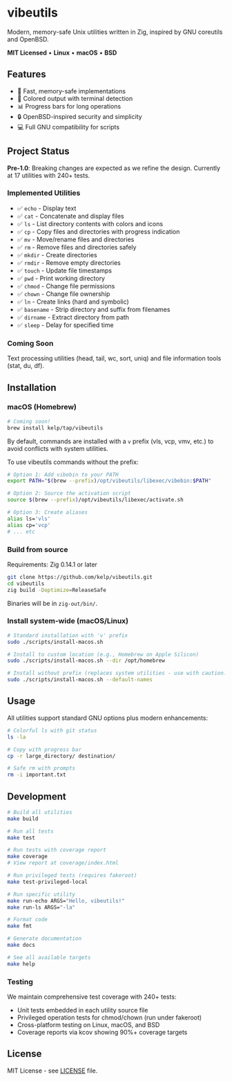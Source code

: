 # vibeutils

Modern, memory-safe Unix utilities written in Zig, inspired by GNU coreutils and OpenBSD.

**MIT Licensed** • **Linux** • **macOS** • **BSD**

## Features

- 🚀 Fast, memory-safe implementations
- 🎨 Colored output with terminal detection
- 📊 Progress bars for long operations  
- 🔒 OpenBSD-inspired security and simplicity
- 💻 Full GNU compatibility for scripts

## Project Status

**Pre-1.0**: Breaking changes are expected as we refine the design. Currently at 17 utilities with 240+ tests.

### Implemented Utilities

- ✅ `echo` - Display text
- ✅ `cat` - Concatenate and display files
- ✅ `ls` - List directory contents with colors and icons
- ✅ `cp` - Copy files and directories with progress indication
- ✅ `mv` - Move/rename files and directories
- ✅ `rm` - Remove files and directories safely
- ✅ `mkdir` - Create directories
- ✅ `rmdir` - Remove empty directories
- ✅ `touch` - Update file timestamps
- ✅ `pwd` - Print working directory
- ✅ `chmod` - Change file permissions
- ✅ `chown` - Change file ownership
- ✅ `ln` - Create links (hard and symbolic)
- ✅ `basename` - Strip directory and suffix from filenames
- ✅ `dirname` - Extract directory from path
- ✅ `sleep` - Delay for specified time

### Coming Soon
Text processing utilities (head, tail, wc, sort, uniq) and file information tools (stat, du, df).

## Installation

### macOS (Homebrew)

```bash
# Coming soon!
brew install kelp/tap/vibeutils
```

By default, commands are installed with a `v` prefix (vls, vcp, vmv, etc.) to avoid conflicts with system utilities.

To use vibeutils commands without the prefix:
```bash
# Option 1: Add vibebin to your PATH
export PATH="$(brew --prefix)/opt/vibeutils/libexec/vibebin:$PATH"

# Option 2: Source the activation script
source $(brew --prefix)/opt/vibeutils/libexec/activate.sh

# Option 3: Create aliases
alias ls='vls'
alias cp='vcp'
# ... etc
```

### Build from source

Requirements: Zig 0.14.1 or later

```bash
git clone https://github.com/kelp/vibeutils.git
cd vibeutils
zig build -Doptimize=ReleaseSafe
```

Binaries will be in `zig-out/bin/`.

### Install system-wide (macOS/Linux)

```bash
# Standard installation with 'v' prefix
sudo ./scripts/install-macos.sh

# Install to custom location (e.g., Homebrew on Apple Silicon)
sudo ./scripts/install-macos.sh --dir /opt/homebrew

# Install without prefix (replaces system utilities - use with caution!)
sudo ./scripts/install-macos.sh --default-names
```

## Usage

All utilities support standard GNU options plus modern enhancements:

```bash
# Colorful ls with git status
ls -la

# Copy with progress bar
cp -r large_directory/ destination/

# Safe rm with prompts
rm -i important.txt
```

## Development

```bash
# Build all utilities
make build

# Run all tests
make test

# Run tests with coverage report
make coverage
# View report at coverage/index.html

# Run privileged tests (requires fakeroot)
make test-privileged-local

# Run specific utility
make run-echo ARGS="Hello, vibeutils!"
make run-ls ARGS="-la"

# Format code
make fmt

# Generate documentation
make docs

# See all available targets
make help
```

### Testing

We maintain comprehensive test coverage with 240+ tests:
- Unit tests embedded in each utility source file
- Privileged operation tests for chmod/chown (run under fakeroot)
- Cross-platform testing on Linux, macOS, and BSD
- Coverage reports via kcov showing 90%+ coverage targets

## License

MIT License - see [LICENSE](LICENSE) file.
